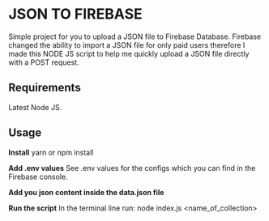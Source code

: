 # JSON TO FIREBASE

Simple project for you to upload a JSON file to Firebase Database. Firebase changed the ability to import a JSON file for only paid users therefore I made this NODE JS script to help me quickly upload a JSON file directly with a POST request.

## Requirements
Latest Node JS.

## Usage

**Install**
yarn or npm install

**Add .env values**
See .env values for the configs which you can find in the Firebase console.

**Add you json content inside the data.json file**


**Run the script**
In the terminal line run:
node index.js <name_of_collection>

